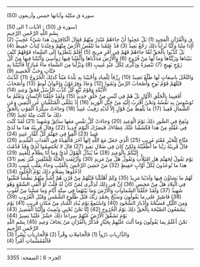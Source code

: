 ------------------------------------------------------------------------

(50) سورة ق مكيّة وآياتها خمس وأربعون  
  
\[سورة ق (50) : الآيات 1 الى 50\]  
بِسْمِ اللَّهِ الرَّحْمنِ الرَّحِيمِ  
ق وَالْقُرْآنِ الْمَجِيدِ (1) بَلْ عَجِبُوا أَنْ جاءَهُمْ مُنْذِرٌ مِنْهُمْ فَقالَ الْكافِرُونَ هذا شَيْءٌ
عَجِيبٌ (2) أَإِذا مِتْنا وَكُنَّا تُراباً ذلِكَ رَجْعٌ بَعِيدٌ (3) قَدْ عَلِمْنا ما تَنْقُصُ الْأَرْضُ
مِنْهُمْ وَعِنْدَنا كِتابٌ حَفِيظٌ (4)  
بَلْ كَذَّبُوا بِالْحَقِّ لَمَّا جاءَهُمْ فَهُمْ فِي أَمْرٍ مَرِيجٍ (5) أَفَلَمْ يَنْظُرُوا إِلَى السَّماءِ
فَوْقَهُمْ كَيْفَ بَنَيْناها وَزَيَّنَّاها وَما لَها مِنْ فُرُوجٍ (6) وَالْأَرْضَ مَدَدْناها وَأَلْقَيْنا
فِيها رَواسِيَ وَأَنْبَتْنا فِيها مِنْ كُلِّ زَوْجٍ بَهِيجٍ (7) تَبْصِرَةً وَذِكْرى لِكُلِّ عَبْدٍ مُنِيبٍ (8)
وَنَزَّلْنا مِنَ السَّماءِ ماءً مُبارَكاً فَأَنْبَتْنا بِهِ جَنَّاتٍ وَحَبَّ الْحَصِيدِ (9)  
وَالنَّخْلَ باسِقاتٍ لَها طَلْعٌ نَضِيدٌ (10) رِزْقاً لِلْعِبادِ وَأَحْيَيْنا بِهِ بَلْدَةً مَيْتاً كَذلِكَ
الْخُرُوجُ (11) كَذَّبَتْ قَبْلَهُمْ قَوْمُ نُوحٍ وَأَصْحابُ الرَّسِّ وَثَمُودُ (12) وَعادٌ وَفِرْعَوْنُ وَإِخْوانُ
لُوطٍ (13) وَأَصْحابُ الْأَيْكَةِ وَقَوْمُ تُبَّعٍ كُلٌّ كَذَّبَ الرُّسُلَ فَحَقَّ وَعِيدِ (14)  
أَفَعَيِينا بِالْخَلْقِ الْأَوَّلِ بَلْ هُمْ فِي لَبْسٍ مِنْ خَلْقٍ جَدِيدٍ (15) وَلَقَدْ خَلَقْنَا الْإِنْسانَ
وَنَعْلَمُ ما تُوَسْوِسُ بِهِ نَفْسُهُ وَنَحْنُ أَقْرَبُ إِلَيْهِ مِنْ حَبْلِ الْوَرِيدِ (16) إِذْ يَتَلَقَّى
الْمُتَلَقِّيانِ عَنِ الْيَمِينِ وَعَنِ الشِّمالِ قَعِيدٌ (17) ما يَلْفِظُ مِنْ قَوْلٍ إِلاَّ لَدَيْهِ رَقِيبٌ
عَتِيدٌ (18) وَجاءَتْ سَكْرَةُ الْمَوْتِ بِالْحَقِّ ذلِكَ ما كُنْتَ مِنْهُ تَحِيدُ (19)  
وَنُفِخَ فِي الصُّورِ ذلِكَ يَوْمُ الْوَعِيدِ (20) وَجاءَتْ كُلُّ نَفْسٍ مَعَها سائِقٌ وَشَهِيدٌ (21) لَقَدْ
كُنْتَ فِي غَفْلَةٍ مِنْ هذا فَكَشَفْنا عَنْكَ غِطاءَكَ فَبَصَرُكَ الْيَوْمَ حَدِيدٌ (22) وَقالَ قَرِينُهُ هذا
ما لَدَيَّ عَتِيدٌ (23) أَلْقِيا فِي جَهَنَّمَ كُلَّ كَفَّارٍ عَنِيدٍ (24)  
مَنَّاعٍ لِلْخَيْرِ مُعْتَدٍ مُرِيبٍ (25) الَّذِي جَعَلَ مَعَ اللَّهِ إِلهاً آخَرَ فَأَلْقِياهُ فِي الْعَذابِ
الشَّدِيدِ (26) قالَ قَرِينُهُ رَبَّنا ما أَطْغَيْتُهُ وَلكِنْ كانَ فِي ضَلالٍ بَعِيدٍ (27) قالَ لا
تَخْتَصِمُوا لَدَيَّ وَقَدْ قَدَّمْتُ إِلَيْكُمْ بِالْوَعِيدِ (28) ما يُبَدَّلُ الْقَوْلُ لَدَيَّ وَما أَنَا بِظَلاَّمٍ
لِلْعَبِيدِ (29)  
يَوْمَ نَقُولُ لِجَهَنَّمَ هَلِ امْتَلَأْتِ وَتَقُولُ هَلْ مِنْ مَزِيدٍ (30) وَأُزْلِفَتِ الْجَنَّةُ لِلْمُتَّقِينَ غَيْرَ
بَعِيدٍ (31) هذا ما تُوعَدُونَ لِكُلِّ أَوَّابٍ حَفِيظٍ (32) مَنْ خَشِيَ الرَّحْمنَ بِالْغَيْبِ وَجاءَ
بِقَلْبٍ مُنِيبٍ (33) ادْخُلُوها بِسَلامٍ ذلِكَ يَوْمُ الْخُلُودِ (34)  
لَهُمْ ما يَشاؤُنَ فِيها وَلَدَيْنا مَزِيدٌ (35) وَكَمْ أَهْلَكْنا قَبْلَهُمْ مِنْ قَرْنٍ هُمْ أَشَدُّ مِنْهُمْ
بَطْشاً فَنَقَّبُوا فِي الْبِلادِ هَلْ مِنْ مَحِيصٍ (36) إِنَّ فِي ذلِكَ لَذِكْرى لِمَنْ كانَ لَهُ قَلْبٌ أَوْ
أَلْقَى السَّمْعَ وَهُوَ شَهِيدٌ (37) وَلَقَدْ خَلَقْنَا السَّماواتِ وَالْأَرْضَ وَما بَيْنَهُما فِي سِتَّةِ
أَيَّامٍ وَما مَسَّنا مِنْ لُغُوبٍ (38) فَاصْبِرْ عَلى ما يَقُولُونَ وَسَبِّحْ بِحَمْدِ رَبِّكَ قَبْلَ طُلُوعِ
الشَّمْسِ وَقَبْلَ الْغُرُوبِ (39)  
وَمِنَ اللَّيْلِ فَسَبِّحْهُ وَأَدْبارَ السُّجُودِ (40) وَاسْتَمِعْ يَوْمَ يُنادِ الْمُنادِ مِنْ مَكانٍ قَرِيبٍ
(41) يَوْمَ يَسْمَعُونَ الصَّيْحَةَ بِالْحَقِّ ذلِكَ يَوْمُ الْخُرُوجِ (42) إِنَّا نَحْنُ نُحْيِي وَنُمِيتُ
وَإِلَيْنَا الْمَصِيرُ (43) يَوْمَ تَشَقَّقُ الْأَرْضُ عَنْهُمْ سِراعاً ذلِكَ حَشْرٌ عَلَيْنا يَسِيرٌ (44)  
نَحْنُ أَعْلَمُ بِما يَقُولُونَ وَما أَنْتَ عَلَيْهِمْ بِجَبَّارٍ فَذَكِّرْ بِالْقُرْآنِ مَنْ يَخافُ وَعِيدِ (45)
بِسْمِ اللَّهِ الرَّحْمنِ الرَّحِيمِ  
وَالذَّارِياتِ ذَرْواً (1) فَالْحامِلاتِ وِقْراً (2) فَالْجارِياتِ يُسْراً (3)  
فَالْمُقَسِّماتِ أَمْراً (4)

------------------------------------------------------------------------

الجزء: 6 ¦ الصفحة: 3355
